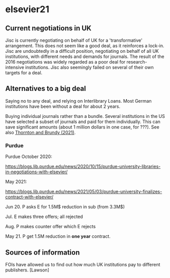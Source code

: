# elsevier21

## Current negotiations in UK

Jisc is currently negotiating on behalf of UK for a 'transformative'
arrangement.  This does not seem like a good deal, as it reinforces a
lock-in.  Jisc are undoubtedly in a difficult position, negotiating on
behalf of all UK institutions, with different needs and demands for
journals.  The result of the 2016 negotiations was widely regarded as
a poor deal for research-intensive institutions.  Jisc also seemingly
failed on several of their own targets for a deal.




## Alternatives to a big deal

Saying no to any deal, and relying on Interlibrary Loans.  Most German institutions
have been without a deal for about 2 years.

Buying individual journals rather than a bundle.  Several institutions
in the US have selected a subset of journals and paid for them
individually.  This can save significant amounts (about 1 million
dollars in one case, for ???).  See also [Thornton and Brundy
(2021)](https://iastatedigitalpress.com/jlsc/article/id/12899/).

### Purdue

Purdue 
October 2020:

https://blogs.lib.purdue.edu/news/2020/10/15/purdue-university-libraries-in-negotiations-with-elsevier/

May 2021:

https://blogs.lib.purdue.edu/news/2021/05/03/purdue-university-finalizes-contract-with-elsevier/

Jun 20. P asks E for 1.5M$ reduction in sub (from 3.3M$)

Jul. E makes three offers; all rejected

Aug. P makes counter offer which E rejects

May 21. P get 1.5M reduction in **one year** contract.


## Sources of information

FOIs have allowed us to find out how much UK institutions pay to
different publishers.  [Lawson]




